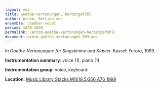 ```yaml
---
layout: mei
title: Goethe-Vertonungen, Herbstgefühl
author: Arnim, Bettina von
ensemble: chamber-vocal
period: 1840-1849
permalink: /arnim-goethe-vertonungen-herbstgefuhl/
document: arnim_goethe_vertonungen_003.mei
---
```


In *Goethe-Vertonungen: für Singstimme und Klavier.* Kassel: Furore, 1999.

**Instrumentation summary**: voice (1), piano (1)

**Instrumentation group**: voice, keyboard

**Location**: <a href="https://tufts-primo.hosted.exlibrisgroup.com/permalink/f/bnf7qa/01TUN_ALMA2194665740003851" target="_blank">Music Library Stacks M1619.5.G56 A76 1999</a>

